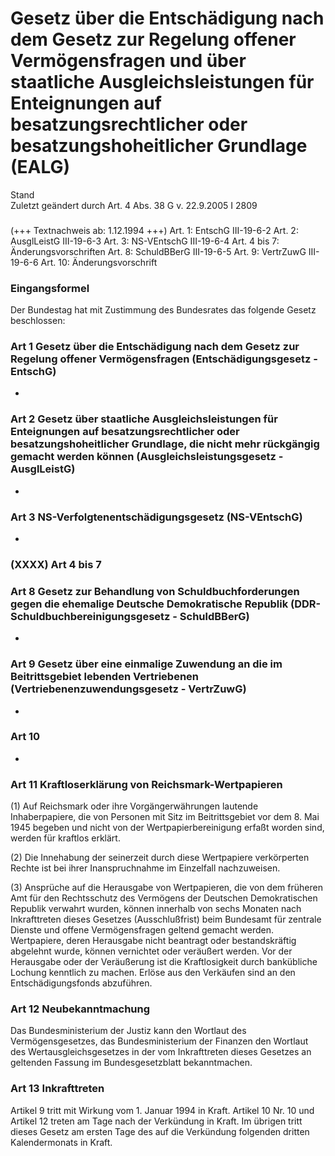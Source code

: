 Gesetz über die Entschädigung nach dem Gesetz zur Regelung offener Vermögensfragen und über staatliche Ausgleichsleistungen für Enteignungen auf besatzungsrechtlicher oder besatzungshoheitlicher Grundlage (EALG)
===================================================================================================================================================================================================================

Stand  
Zuletzt geändert durch Art. 4 Abs. 38 G v. 22.9.2005 I 2809

### 

(+++ Textnachweis ab: 1.12.1994 +++)
Art. 1: EntschG III-19-6-2
Art. 2: AusglLeistG III-19-6-3
Art. 3: NS-VEntschG III-19-6-4
Art. 4 bis 7: Änderungsvorschriften
Art. 8: SchuldBBerG III-19-6-5
Art. 9: VertrZuwG III-19-6-6
Art. 10: Änderungsvorschrift

### Eingangsformel

Der Bundestag hat mit Zustimmung des Bundesrates das folgende Gesetz beschlossen:

### Art 1 Gesetz über die Entschädigung nach dem Gesetz zur Regelung offener Vermögensfragen (Entschädigungsgesetz - EntschG)

-

### Art 2 Gesetz über staatliche Ausgleichsleistungen für Enteignungen auf besatzungsrechtlicher oder besatzungshoheitlicher Grundlage, die nicht mehr rückgängig gemacht werden können (Ausgleichsleistungsgesetz - AusglLeistG)

-

### Art 3 NS-Verfolgtenentschädigungsgesetz (NS-VEntschG)

-

### (XXXX) Art 4 bis 7

### Art 8 Gesetz zur Behandlung von Schuldbuchforderungen gegen die ehemalige Deutsche Demokratische Republik (DDR-Schuldbuchbereinigungsgesetz - SchuldBBerG)

-

### Art 9 Gesetz über eine einmalige Zuwendung an die im Beitrittsgebiet lebenden Vertriebenen (Vertriebenenzuwendungsgesetz - VertrZuwG)

-

### Art 10

-

### Art 11 Kraftloserklärung von Reichsmark-Wertpapieren

(1) Auf Reichsmark oder ihre Vorgängerwährungen lautende Inhaberpapiere, die von Personen mit Sitz im Beitrittsgebiet vor dem 8. Mai 1945 begeben und nicht von der Wertpapierbereinigung erfaßt worden sind, werden für kraftlos erklärt.

(2) Die Innehabung der seinerzeit durch diese Wertpapiere verkörperten Rechte ist bei ihrer Inanspruchnahme im Einzelfall nachzuweisen.

(3) Ansprüche auf die Herausgabe von Wertpapieren, die von dem früheren Amt für den Rechtsschutz des Vermögens der Deutschen Demokratischen Republik verwahrt wurden, können innerhalb von sechs Monaten nach Inkrafttreten dieses Gesetzes (Ausschlußfrist) beim Bundesamt für zentrale Dienste und offene Vermögensfragen geltend gemacht werden. Wertpapiere, deren Herausgabe nicht beantragt oder bestandskräftig abgelehnt wurde, können vernichtet oder veräußert werden. Vor der Herausgabe oder der Veräußerung ist die Kraftlosigkeit durch bankübliche Lochung kenntlich zu machen. Erlöse aus den Verkäufen sind an den Entschädigungsfonds abzuführen.

### Art 12 Neubekanntmachung

Das Bundesministerium der Justiz kann den Wortlaut des Vermögensgesetzes, das Bundesministerium der Finanzen den Wortlaut des Wertausgleichsgesetzes in der vom Inkrafttreten dieses Gesetzes an geltenden Fassung im Bundesgesetzblatt bekanntmachen.

### Art 13 Inkrafttreten

Artikel 9 tritt mit Wirkung vom 1. Januar 1994 in Kraft. Artikel 10 Nr. 10 und Artikel 12 treten am Tage nach der Verkündung in Kraft. Im übrigen tritt dieses Gesetz am ersten Tage des auf die Verkündung folgenden dritten Kalendermonats in Kraft.
